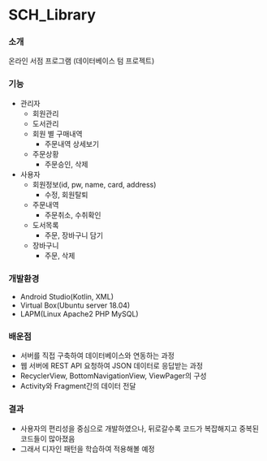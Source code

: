 # SCH_Library

### 소개

온라인 서점 프로그램 (데이터베이스 텀 프로젝트)

### 기능

- 관리자
  - 회원관리
  - 도서관리
  - 회원 별 구매내역
    - 주문내역 상세보기
  - 주문상황
    - 주문승인, 삭제
- 사용자
  - 회원정보(id, pw, name, card, address)
    - 수정, 회원탈퇴
  - 주문내역
    - 주문취소, 수취확인
  - 도서목록
    - 주문, 장바구니 담기
  - 장바구니
    - 주문, 삭제
  
### 개발환경

- Android Studio(Kotlin, XML)
- Virtual Box(Ubuntu server 18.04)
- LAPM(Linux Apache2 PHP MySQL)

### 배운점

- 서버를 직접 구축하여 데이터베이스와 연동하는 과정
- 웹 서버에 REST API 요청하여 JSON 데이터로 응답받는 과정
- RecyclerView, BottomNavigationView, ViewPager의 구성
- Activity와 Fragment간의 데이터 전달

### 결과

- 사용자의 편리성을 중심으로 개발하였으나, 뒤로갈수록 코드가 복잡해지고 중복된 코드들이 많아졌음  
- 그래서 디자인 패턴을 학습하여 적용해볼 예정
